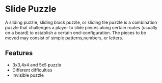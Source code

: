 
# Slide Puzzle
A sliding puzzle, sliding block puzzle, or sliding tile puzzle is a combination puzzle that challenges a player to slide pieces along certain routes (usually on a board) to establish a certain end-configuration. The pieces to be moved may consist of simple patterns,numbers, or letters. 


## Features

- 3x3,4x4 and 5x5 puzzle
- Different difficulties
- Invisible puzzle

